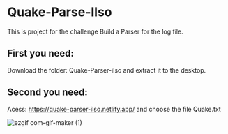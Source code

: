 # Quake-Parse-Ilso

This is  project for the challenge Build a Parser for the log file.

## First you need:

Download the folder: Quake-Parser-ilso and extract it to the desktop.

## Second you need:

Acess: https://quake-parser-ilso.netlify.app/  and choose the file Quake.txt


![ezgif com-gif-maker (1)](https://user-images.githubusercontent.com/100448527/185747789-974ea798-f6a6-4c92-8fdf-86c670c07299.gif)
